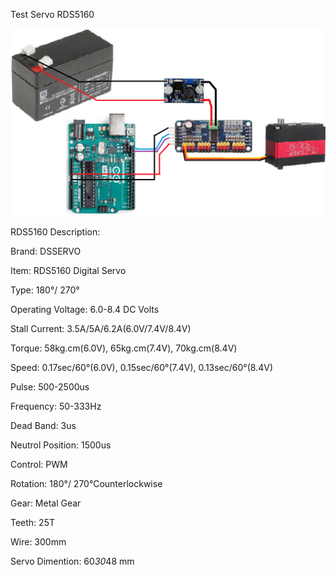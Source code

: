 
Test Servo RDS5160



![RDS5160 ](https://github.com/hi-techno-barrio/RDS5160-/blob/main/img/RDS5160-Test.png)

RDS5160 Description:

Brand: DSSERVO

Item: RDS5160 Digital Servo

Type: 180°/ 270°

Operating Voltage: 6.0-8.4 DC Volts

Stall Current: 3.5A/5A/6.2A(6.0V/7.4V/8.4V)

Torque: 58kg.cm(6.0V), 65kg.cm(7.4V), 70kg.cm(8.4V)

Speed: 0.17sec/60°(6.0V), 0.15sec/60°(7.4V), 0.13sec/60°(8.4V)

Pulse: 500-2500us

Frequency: 50-333Hz

Dead Band: 3us

Neutrol Position: 1500us

Control: PWM

Rotation: 180°/ 270°Counterlockwise

Gear: Metal Gear

Teeth: 25T

Wire: 300mm

Servo Dimention: 60*30*48 mm

